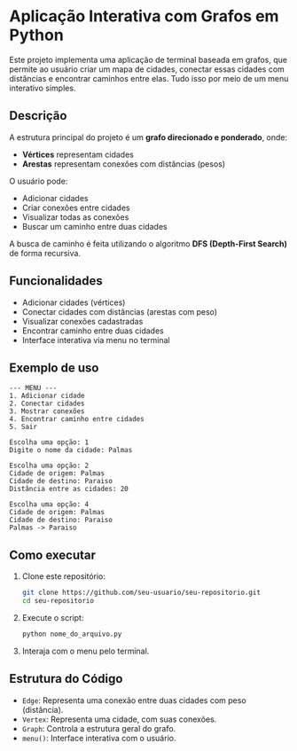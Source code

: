 # Aplicação Interativa com Grafos em Python

Este projeto implementa uma aplicação de terminal baseada em grafos, que permite ao usuário criar um mapa de cidades, conectar essas cidades com distâncias e encontrar caminhos entre elas. Tudo isso por meio de um menu interativo simples.

## Descrição

A estrutura principal do projeto é um **grafo direcionado e ponderado**, onde:

* **Vértices** representam cidades
* **Arestas** representam conexões com distâncias (pesos)

O usuário pode:

* Adicionar cidades
* Criar conexões entre cidades
* Visualizar todas as conexões
* Buscar um caminho entre duas cidades

A busca de caminho é feita utilizando o algoritmo **DFS (Depth-First Search)** de forma recursiva.

## Funcionalidades

* Adicionar cidades (vértices)
* Conectar cidades com distâncias (arestas com peso)
* Visualizar conexões cadastradas
* Encontrar caminho entre duas cidades
* Interface interativa via menu no terminal

## Exemplo de uso

```
--- MENU ---
1. Adicionar cidade
2. Conectar cidades
3. Mostrar conexões
4. Encontrar caminho entre cidades
5. Sair

Escolha uma opção: 1
Digite o nome da cidade: Palmas

Escolha uma opção: 2
Cidade de origem: Palmas
Cidade de destino: Paraiso
Distância entre as cidades: 20

Escolha uma opção: 4
Cidade de origem: Palmas
Cidade de destino: Paraiso
Palmas -> Paraiso
```

## Como executar

1. Clone este repositório:

   ```bash
   git clone https://github.com/seu-usuario/seu-repositorio.git
   cd seu-repositorio
   ```

2. Execute o script:

   ```bash
   python nome_do_arquivo.py
   ```

3. Interaja com o menu pelo terminal.

## Estrutura do Código

* `Edge`: Representa uma conexão entre duas cidades com peso (distância).
* `Vertex`: Representa uma cidade, com suas conexões.
* `Graph`: Controla a estrutura geral do grafo.
* `menu()`: Interface interativa com o usuário.
